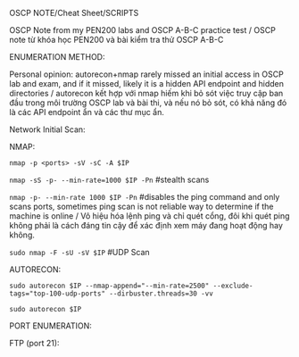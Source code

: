 OSCP NOTE/Cheat Sheet/SCRIPTS

OSCP Note from my PEN200 labs and OSCP A-B-C practice test / OSCP note từ khóa học PEN200 và bài kiểm tra thử OSCP A-B-C

ENUMERATION METHOD:

Personal opinion: autorecon+nmap rarely missed an initial access in OSCP lab and exam, and if it missed, likely it is a hidden API endpoint and hidden directories /  autorecon kết hợp với nmap hiếm khi bỏ sót việc truy cập ban đầu trong môi trường OSCP lab và bài thi, và nếu nó bỏ sót, có khả năng đó là các API endpoint ẩn và các thư mục ẩn.

Network Initial Scan:

NMAP:

```nmap -p <ports> -sV -sC -A $IP```

```nmap -sS -p- --min-rate=1000 $IP -Pn``` #stealth scans

```nmap -p- --min-rate 1000 $IP -Pn```
#disables the ping command and only scans ports, sometimes ping scan is not reliable way to determine if the machine is online / Vô hiệu hóa lệnh ping và chỉ quét cổng, đôi khi quét ping không phải là cách đáng tin cậy để xác định xem máy đang hoạt động hay không.

``sudo nmap -F -sU -sV $IP`` #UDP Scan

AUTORECON:

```sudo autorecon $IP --nmap-append="--min-rate=2500" --exclude-tags="top-100-udp-ports" --dirbuster.threads=30 -vv```

```sudo autorecon $IP```

PORT ENUMERATION:

FTP (port 21):









